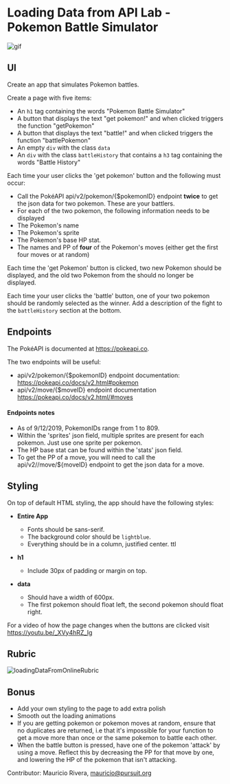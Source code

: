 # Loading Data from API Lab - Pokemon Battle Simulator

![gif](./pokemonGif.gif)

## UI

Create an app that simulates Pokemon battles. 

Create a page with five items:

- An `h1` tag containing the words "Pokemon Battle Simulator"
- A button that displays the text "get pokemon!" and when clicked triggers the function "getPokemon"
- A button that displays the text "battle!" and when clicked triggers the function "battlePokemon"
- An empty `div` with the class `data`
- An `div` with the class `battleHistory` that contains a `h3` tag containing the words "Battle History"


Each time your user clicks the 'get pokemon' button and the following must occur:

- Call the PokéAPI api/v2/pokemon/{$pokemonID} endpoint **twice** to get the json data for two pokemon. These are your battlers. 
- For each of the two pokemon, the following information needs to be displayed
- The Pokemon's name
- The Pokemon's sprite
- The Pokemon's base HP stat. 
- The names and PP of **four** of the Pokemon's moves (either get the first four moves or at random)

Each time the 'get Pokemon' button is clicked, two new Pokemon should be displayed, and the old two Pokemon from the should no longer be displayed.

Each time your user clicks the 'battle' button, one of your two pokemon should be randomly selected as the winner. Add a description of the fight to the `battleHistory` section at the bottom.

## Endpoints

The PokéAPI is documented at https://pokeapi.co.

The two endpoints will be useful:

- api/v2/pokemon/{$pokemonID} endpoint documentation: https://pokeapi.co/docs/v2.html#pokemon
- api/v2/move/{$moveID} endpoint documentation https://pokeapi.co/docs/v2.html/#moves


#### Endpoints notes

- As of 9/12/2019, PokemonIDs range from 1 to 809.
- Within the 'sprites' json field, multiple sprites are present for each pokemon. Just use one sprite per pokemon.
- The HP base stat can be found within the 'stats' json field. 
- To get the PP of a move, you will need to call the api/v2//move/${moveID} endpoint to get the json data for a move.


## Styling

On top of default HTML styling, the app should have the following styles:

- **Entire App**

  - Fonts should be sans-serif.
  - The background color should be `lightblue`.
  - Everything should be in a column, justified center.
ttl
- **h1**

  - Include 30px of padding or margin on top.


- **data**
  - Should have a width of 600px.
  - The first pokemon should float left, the second pokemon should float right. 

For a video of how the page changes when the buttons are clicked visit https://youtu.be/_XVy4hRZ_Ig

## Rubric

![loadingDataFromOnlineRubric](./loadingDataFromOnlineRubric.png)

## Bonus

- Add your own styling to the page to add extra polish
- Smooth out the loading animations
- If you are getting pokemon or pokemon moves at random, ensure that no duplicates are returned, i.e that it's impossible for your function to get a move more than once or the same pokemon to battle each other.
- When the battle button is pressed, have one of the pokemon 'attack' by using a move. Reflect this by decreasing the PP for that move by one, and lowering the HP of the pokemon that isn't attacking.


Contributor: Mauricio Rivera, mauricio@pursuit.org
